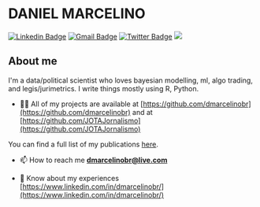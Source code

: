# DANIEL MARCELINO 

[![Linkedin Badge](https://img.shields.io/badge/-dmarcelinobr-blue?style=flat-square&logo=Linkedin&logoColor=white&link=https://www.linkedin.com/in/dmarcelinobr/)](https://www.linkedin.com/in/dmarcelinobr/)
[![Gmail Badge](https://img.shields.io/badge/-dmarcelino@live.com-c14438?style=flat-square&logo=Gmail&logoColor=white&link=mailto:dmarcelino@live.com)](mailto:dmarcelino@live.com)
[![Twitter Badge](https://img.shields.io/badge/-@dmarcelinobr-1ca0f1?style=flat-square&labelColor=1ca0f1&logo=twitter&logoColor=white&link=https://twitter.com/dmarcelinobr)](https://twitter.com/dmarcelinobr)
![](https://komarev.com/ghpvc/?username=dmarcelinobr&label=PROFILE+VIEWS&color=red)

## About me 
I'm a data/political scientist who loves bayesian modelling, ml, algo trading, and legis/jurimetrics. I write things mostly using R, Python.

- 👨‍💻 All of my projects are available at [https://github.com/dmarcelinobr](https://github.com/dmarcelinobr) and at [https://github.com/JOTAJornalismo](https://github.com/JOTAJornalismo)

You can find a full list of my publications [here](http://danielmarcelino.github.io).

- 📫 How to reach me **dmarcelinobr@live.com**

- 📄 Know about my experiences [https://www.linkedin.com/in/dmarcelinobr/](https://www.linkedin.com/in/dmarcelinobr/)
